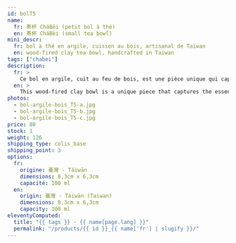 ```yaml
---
id: bolT5
name:
  fr: 茶杯 CháBēi (petit bol à thé)
  en: 茶杯 CháBēi (small tea bowl)
mini_descr:
  fr: bol à thé en argile, cuisson au bois, artisanal de Taïwan
  en: wood-fired clay tea bowl, handcrafted in Taiwan
tags: ["chabei"]
description:
  fr: >
    Ce bol en argile, cuit au feu de bois, est une pièce unique qui capture l'essence de l'artisanat traditionnel. Ses teintes profondes et ses textures brutes racontent une histoire riche en authenticité.<!--more--> Idéal pour savourer votre thé dans un esprit chaleureux et naturel. Un objet intemporel qui allie simplicité et caractère.
  en: >
    This wood-fired clay bowl is a unique piece that captures the essence of traditional craftsmanship. Its deep tones and raw textures tell a story rich in authenticity.<!--more--> Perfect for enjoying your tea in a warm and natural spirit. A timeless object that combines simplicity and character.
photos:
  - bol-argile-bois_T5-a.jpg
  - bol-argile-bois_T5-b.jpg
  - bol-argile-bois_T5-c.jpg
price: 80
stock: 1
weight: 126
shipping_type: colis_base
shipping_point: 3
options:
  fr:
    origine: 臺灣 - Táiwān
    dimensions: 8,3cm x 6,3cm
    capacité: 100 ml
  en:
    origin: 臺灣 - Táiwān (Taiwan)
    dimensions: 8,3cm x 6,3cm
    capacity: 100 ml
eleventyComputed:
  title: "{{ tags }} - {{ name[page.lang] }}"
  permalink: "/products/{{ id }}_{{ name['fr'] | slugify }}/"
---
```

